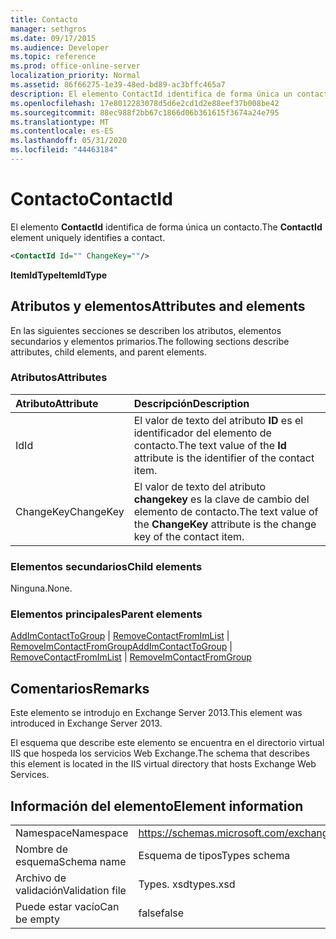 ```yaml
---
title: Contacto
manager: sethgros
ms.date: 09/17/2015
ms.audience: Developer
ms.topic: reference
ms.prod: office-online-server
localization_priority: Normal
ms.assetid: 86f66275-1e39-48ed-bd89-ac3bffc465a7
description: El elemento ContactId identifica de forma única un contacto.
ms.openlocfilehash: 17e8012283078d5d6e2cd1d2e88eef37b008be42
ms.sourcegitcommit: 88ec988f2bb67c1866d06b361615f3674a24e795
ms.translationtype: MT
ms.contentlocale: es-ES
ms.lasthandoff: 05/31/2020
ms.locfileid: "44463184"
---
```

# <a name="contactid"></a><span data-ttu-id="16134-103">Contacto</span><span class="sxs-lookup"><span data-stu-id="16134-103">ContactId</span></span>

<span data-ttu-id="16134-104">El elemento **ContactId** identifica de forma única un contacto.</span><span class="sxs-lookup"><span data-stu-id="16134-104">The **ContactId** element uniquely identifies a contact.</span></span> 
  
```XML
<ContactId Id="" ChangeKey=""/>
```

 <span data-ttu-id="16134-105">**ItemIdType**</span><span class="sxs-lookup"><span data-stu-id="16134-105">**ItemIdType**</span></span>
## <a name="attributes-and-elements"></a><span data-ttu-id="16134-106">Atributos y elementos</span><span class="sxs-lookup"><span data-stu-id="16134-106">Attributes and elements</span></span>

<span data-ttu-id="16134-107">En las siguientes secciones se describen los atributos, elementos secundarios y elementos primarios.</span><span class="sxs-lookup"><span data-stu-id="16134-107">The following sections describe attributes, child elements, and parent elements.</span></span>
  
### <a name="attributes"></a><span data-ttu-id="16134-108">Atributos</span><span class="sxs-lookup"><span data-stu-id="16134-108">Attributes</span></span>

|<span data-ttu-id="16134-109">**Atributo**</span><span class="sxs-lookup"><span data-stu-id="16134-109">**Attribute**</span></span>|<span data-ttu-id="16134-110">**Descripción**</span><span class="sxs-lookup"><span data-stu-id="16134-110">**Description**</span></span>|
|:-----|:-----|
|<span data-ttu-id="16134-111">Id</span><span class="sxs-lookup"><span data-stu-id="16134-111">Id</span></span>  <br/> |<span data-ttu-id="16134-112">El valor de texto del atributo **ID** es el identificador del elemento de contacto.</span><span class="sxs-lookup"><span data-stu-id="16134-112">The text value of the **Id** attribute is the identifier of the contact item.</span></span>  <br/> |
|<span data-ttu-id="16134-113">ChangeKey</span><span class="sxs-lookup"><span data-stu-id="16134-113">ChangeKey</span></span>  <br/> |<span data-ttu-id="16134-114">El valor de texto del atributo **changekey** es la clave de cambio del elemento de contacto.</span><span class="sxs-lookup"><span data-stu-id="16134-114">The text value of the **ChangeKey** attribute is the change key of the contact item.</span></span>  <br/> |
   
### <a name="child-elements"></a><span data-ttu-id="16134-115">Elementos secundarios</span><span class="sxs-lookup"><span data-stu-id="16134-115">Child elements</span></span>

<span data-ttu-id="16134-116">Ninguna.</span><span class="sxs-lookup"><span data-stu-id="16134-116">None.</span></span>
  
### <a name="parent-elements"></a><span data-ttu-id="16134-117">Elementos principales</span><span class="sxs-lookup"><span data-stu-id="16134-117">Parent elements</span></span>

<span data-ttu-id="16134-118">[AddImContactToGroup](addimcontacttogroup.md)  |  [RemoveContactFromImList](removecontactfromimlist.md)  |  [RemoveImContactFromGroup](removeimcontactfromgroup.md)</span><span class="sxs-lookup"><span data-stu-id="16134-118">[AddImContactToGroup](addimcontacttogroup.md) | [RemoveContactFromImList](removecontactfromimlist.md) | [RemoveImContactFromGroup](removeimcontactfromgroup.md)</span></span>
  
## <a name="remarks"></a><span data-ttu-id="16134-119">Comentarios</span><span class="sxs-lookup"><span data-stu-id="16134-119">Remarks</span></span>

<span data-ttu-id="16134-120">Este elemento se introdujo en Exchange Server 2013.</span><span class="sxs-lookup"><span data-stu-id="16134-120">This element was introduced in Exchange Server 2013.</span></span>
  
<span data-ttu-id="16134-121">El esquema que describe este elemento se encuentra en el directorio virtual IIS que hospeda los servicios Web Exchange.</span><span class="sxs-lookup"><span data-stu-id="16134-121">The schema that describes this element is located in the IIS virtual directory that hosts Exchange Web Services.</span></span>
  
## <a name="element-information"></a><span data-ttu-id="16134-122">Información del elemento</span><span class="sxs-lookup"><span data-stu-id="16134-122">Element information</span></span>

|||
|:-----|:-----|
|<span data-ttu-id="16134-123">Namespace</span><span class="sxs-lookup"><span data-stu-id="16134-123">Namespace</span></span>  <br/> |https://schemas.microsoft.com/exchange/services/2006/types  <br/> |
|<span data-ttu-id="16134-124">Nombre de esquema</span><span class="sxs-lookup"><span data-stu-id="16134-124">Schema name</span></span>  <br/> |<span data-ttu-id="16134-125">Esquema de tipos</span><span class="sxs-lookup"><span data-stu-id="16134-125">Types schema</span></span>  <br/> |
|<span data-ttu-id="16134-126">Archivo de validación</span><span class="sxs-lookup"><span data-stu-id="16134-126">Validation file</span></span>  <br/> |<span data-ttu-id="16134-127">Types. xsd</span><span class="sxs-lookup"><span data-stu-id="16134-127">types.xsd</span></span>  <br/> |
|<span data-ttu-id="16134-128">Puede estar vacío</span><span class="sxs-lookup"><span data-stu-id="16134-128">Can be empty</span></span>  <br/> |<span data-ttu-id="16134-129">false</span><span class="sxs-lookup"><span data-stu-id="16134-129">false</span></span>  <br/> |
   

